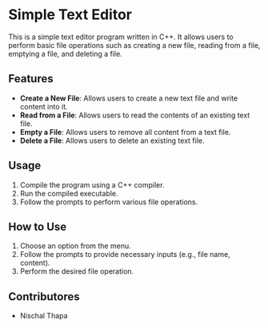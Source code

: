 # Simple Text Editor

This is a simple text editor program written in C++. It allows users to perform basic file operations such as creating a new file, reading from a file, emptying a file, and deleting a file.

## Features

- **Create a New File**: Allows users to create a new text file and write content into it.
- **Read from a File**: Allows users to read the contents of an existing text file.
- **Empty a File**: Allows users to remove all content from a text file.
- **Delete a File**: Allows users to delete an existing text file.

## Usage

1. Compile the program using a C++ compiler.
2. Run the compiled executable.
3. Follow the prompts to perform various file operations.

## How to Use

1. Choose an option from the menu.
2. Follow the prompts to provide necessary inputs (e.g., file name, content).
3. Perform the desired file operation.

## Contributores 
- Nischal Thapa

